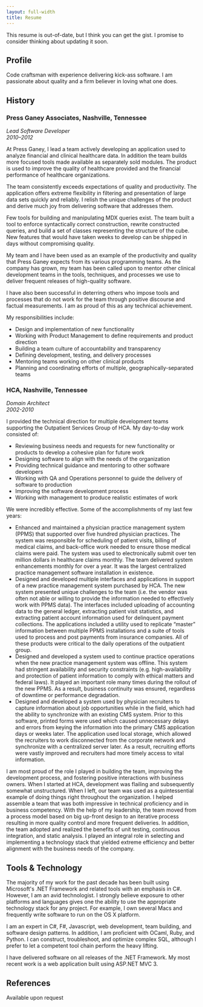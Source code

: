 ```yaml
---
layout: full-width
title: Resume
---
```

<div class="alert alert-warning">
    <span>This resume is out-of-date, but I think you can get the gist. I promise to consider thinking about updating it soon.</span>
</div>

## Profile

Code craftsman with experience delivering kick-ass software. I am passionate about quality and a 
firm believer in loving what one does.

## History

### Press Ganey Associates, Nashville, Tennessee
*Lead Software Developer*  
*2010–2012*

At Press Ganey, I lead a team actively developing an application used to analyze financial and clinical healthcare data.  In addition the team builds more focused tools made available as separately sold modules. The product is used to improve the quality of healthcare provided and the financial performance of healthcare organizations.

The team consistently exceeds expectations of quality and productivity. The application offers extreme flexibility in filtering and presentation of large data sets quickly and reliably. I relish the unique challenges of the product and derive much joy from delivering software that addresses them.

Few tools for building and manipulating MDX queries exist. The team built a tool to enforce syntactically correct construction, rewrite constructed queries, and build a set of classes representing the structure of the cube. New features that would have taken weeks to develop can be shipped in days without compromising quality.

My team and I have been used as an example of the productivity and quality that Press Ganey expects from its various programming teams. As the company has grown, my team has been called upon to mentor other clinical development teams in the tools, techniques, and processes we use to deliver frequent releases of high-quality software.

I have also been successful in deterring others who impose tools and processes that do not work for the team through positive discourse and factual measurements. I am as proud of this as any technical achievement.

My responsibilities include:

* Design and implementation of new functionality
* Working with Product Management to define requirements and product direction
* Building a team culture of accountability and transparency
* Defining development, testing, and delivery processes
* Mentoring teams working on other clinical products
* Planning and coordinating efforts of multiple, geographically-separated teams

### HCA, Nashville, Tennessee
*Domain Architect*  
*2002-2010*

I provided the technical direction for multiple development teams supporting the Outpatient Services Group of HCA. My day-to-day work consisted of:

* Reviewing business needs and requests for new functionality or products to develop a cohesive plan for future work
* Designing software to align with the needs of the organization
* Providing technical guidance and mentoring to other software developers
* Working with QA and Operations personnel to guide the delivery of software to production
* Improving the software development process
* Working with management to produce realistic estimates of work

We were incredibly effective. Some of the accomplishments of my last few years:

* Enhanced and maintained a physician practice management system (PPMS) that supported over five hundred physician practices. The system was responsible for scheduling of patient visits, billing of medical claims, and back-office work needed to ensure those medical claims were paid. The system was used to electronically submit over ten million dollars in healthcare claims monthly. The team delivered system enhancements monthly for over a year. It was the largest centralized practice management software installation in existence.
* Designed and developed multiple interfaces and applications in support of a new practice management system purchased by HCA. The new system presented unique challenges to the team (i.e. the vendor was often not able or willing to provide the information needed to effectively work with PPMS data). The interfaces included uploading of accounting data to the general ledger, extracting patient visit statistics, and extracting patient account information used for delinquent payment collections. The applications included a utility used to replicate “master” information between multiple PPMS installations and a suite of tools used to process and post payments from insurance companies. All of these products were critical to the daily operations of the outpatient group.
* Designed and developed a system used to continue practice operations when the new practice management system was offline. This system had stringent availability and security constraints (e.g. high-availability and protection of patient information to comply with ethical matters and federal laws). It played an important role many times during the rollout of the new PPMS. As a result, business continuity was ensured, regardless of downtime or performance degradation.
* Designed and developed a system used by physician recruiters to capture information about job opportunities while in the field, which had the ability to synchronize with an existing CMS system. Prior to this software, printed forms were used which caused unnecessary delays and errors from keying the information into the primary CMS application days or weeks later. The application used local storage, which allowed the recruiters to work disconnected from the corporate network and synchronize with a centralized server later.  As a result, recruiting efforts were vastly improved and recruiters had more timely access to vital information.

I am most proud of the role I played in building the team, improving the development process, and fostering positive interactions with business owners. When I started at HCA, development was flailing and subsequently somewhat unstructured. When I left, our team was used as a quintessential example of doing things right throughout the organization. I helped assemble a team that was both impressive in technical proficiency and in business competency. With the help of my leadership, the team moved from a process model based on big up-front design to an iterative process resulting in more quality control and more frequent deliveries. In addition, the team adopted and realized the benefits of unit testing, continuous integration, and static analysis. I played an integral role in selecting and implementing a technology stack that yielded extreme efficiency and better alignment with the business needs of the company.

## Tools & Technology

The majority of my work for the past decade has been built using Microsoft's .NET Framework and related tools with an emphasis in C#. However, I am an avid technologist.  I strongly believe exposure to other platforms and languages gives one the ability to use the appropriate technology stack for any project.  For example, I own several Macs and frequently write software to run on the OS X platform.

I am an expert in C#, F#, Javascript, web development, team building, and software design patterns. In addition, I am proficient with OCaml, Ruby, and Python. I can construct, troubleshoot, and optimize complex SQL, although I prefer to let a competent tool chain perform the heavy lifting.

I have delivered software on all releases of the .NET Framework. My most recent work is a web application built using ASP.NET MVC 3.

## References

Available upon request